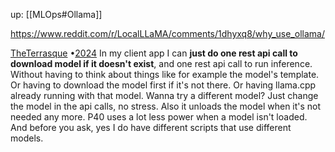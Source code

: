 
up: [[MLOps#Ollama]]


https://www.reddit.com/r/LocalLLaMA/comments/1dhyxq8/why_use_ollama/



[TheTerrasque](https://www.reddit.com/user/TheTerrasque/)  •[2024](https://www.reddit.com/r/LocalLLaMA/comments/1dhyxq8/comment/l952o01/)
In my client app I can **just do one rest api call to download model if it doesn't exist**, and one rest api call to run inference. Without having to think about things like for example the model's template. Or having to download the model first if it's not there. Or having llama.cpp already running with that model.
Wanna try a different model? Just change the model in the api calls, no stress.
Also it unloads the model when it's not needed any more. P40 uses a lot less power when a model isn't loaded.
And before you ask, yes I do have different scripts that use different models.



